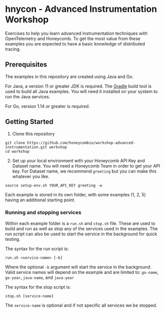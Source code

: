 # hnycon - Advanced Instrumentation Workshop

Exercises to help you learn advanced instrumentation techniques with OpenTelemetry and Honeycomb. 
To get the most value from these examples you are expected to have a basic knowledge of distributed tracing.

## Prerequisites
The examples in this repository are created using Java and Go.

For Java, a version 11 or greater JDK is required. 
The [Gradle](https://gradle.org/) build tool is used to build all Java examples. You will need it installed on your 
system to run the Java services.

For Go, version 1.14 or greater is required.

## Getting Started

1. Clone this repository
```shell
git clone https://github.com/honeycombio/workshop-advanced-instrumentation.git workshop
cd workshop
```

2. Set up your local environment with your Honeycomb API Key and Dataset name. You will need a Honeycomb Team in order to
get your API key.  For Dataset name, we recommend `greeting` but you can make this whatever you like.
```shell
source setup-env.sh YOUR_API_KEY greeting -w
```

Each example is stored in its own folder, with some examples (1, 2, 5) having an additional starting point.

### Running and stopping services
Within each example folder is a `run.sh` and `stop.sh` file. These are used to build and run as well as stop any of the 
services used in the examples. The run script can also be used to start the service in the background for quick testing.

The syntax for the run script is:
```shell
run.sh <service-name> [-b]
```
Where the optional `-b` argument will start the service in the background. Valid service names will depend on the 
example and are limited to: `go-name`, `go-year`, `java-name`, and `java-year` 

The syntax for the stop script is:
```shell
stop.sh [service-name]
```
The `service-name` is optional and if not specific all services we be stopped.
